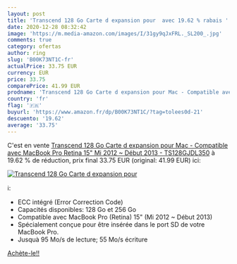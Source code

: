 ```yaml
---
layout: post
title: 'Transcend 128 Go Carte d expansion pour  avec 19.62 % rabais '
date: 2020-12-28 08:32:42
image: 'https://m.media-amazon.com/images/I/31gy9qJxFRL._SL200_.jpg'
comments: true
category: ofertas
author: ring
slug: 'B00K73NT1C-fr'
actualPrice: 33.75 EUR
currency: EUR
price: 33.75
comparePrice: 41.99 EUR
prodname: 'Transcend 128 Go Carte d expansion pour Mac - Compatible avec MacBook Pro  Retina  15"  Mi 2012 ~ Début 2013  - TS128GJDL350'
country: 'fr'
flag: '🇫🇷'
buyurl: 'https://www.amazon.fr/dp/B00K73NT1C/?tag=tolees0d-21'
descuento: '19.62'
average: '33.75'
---
```


C'est en vente [Transcend 128 Go Carte d expansion pour Mac - Compatible avec MacBook Pro  Retina  15"  Mi 2012 ~ Début 2013  - TS128GJDL350](https://www.amazon.fr/dp/B00K73NT1C/?tag=tolees0d-21)  à  19.62 % de réduction, prix final  33.75 EUR (original: 41.99 EUR) ici:

[![Transcend 128 Go Carte d expansion pour ](https://m.media-amazon.com/images/I/31gy9qJxFRL._SL200_.jpg)](https://www.amazon.fr/dp/B00K73NT1C/?tag=tolees0d-21)

ℹ️:

- ECC intégré (Error Correction Code)
- Capacités disponibles: 128 Go et 256 Go
- Compatible avec MacBook Pro (Retina) 15" (Mi 2012 ~ Début 2013)
- Spécialement conçue pour être insérée dans le port SD de votre MacBook Pro.
- Jusquà 95 Mo/s de lecture; 55 Mo/s écriture

[Achète-le!!](https://www.amazon.fr/dp/B00K73NT1C/?tag=tolees0d-21)

